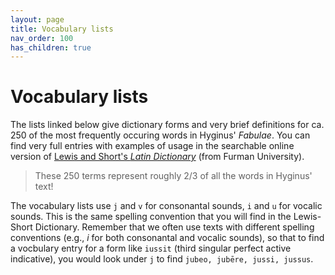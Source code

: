 ```yaml
---
layout: page
title: Vocabulary lists
nav_order: 100
has_children: true
---
```


# Vocabulary lists

The lists linked below give dictionary forms and very brief definitions for ca. 250 of the most frequently occuring words in Hyginus' *Fabulae*. You can find very full entries with examples of usage in the searchable online version of [Lewis and Short's *Latin Dictionary*](http://folio2.furman.edu/lewis-short/index.html) (from Furman University).


> These 250 terms represent roughly 2/3 of all the words in Hyginus' text!

The vocabulary lists use `j` and `v` for consonantal sounds, `i` and `u` for vocalic sounds.  This is the same spelling convention that you will find in  the Lewis-Short Dictionary.  Remember that we often use texts with different spelling conventions (e.g., *i* for both consonantal and vocalic sounds), so that to find a vocbulary entry for a form like `iussit` (third singular perfect active indicative), you would look under `j` to find `jubeo, jubēre, jussi, jussus`.